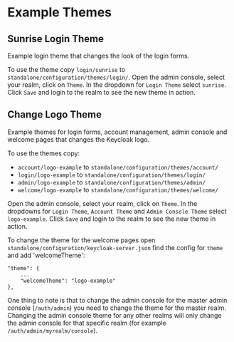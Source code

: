 Example Themes
==============

Sunrise Login Theme
-------------------

Example login theme that changes the look of the login forms.

To use the theme copy `login/sunrise` to `standalone/configuration/themes/login/`. Open the admin console, select your realm, click on `Theme`. In the dropdown for `Login Theme` select `sunrise`. Click `Save` and login to the realm to see the new theme in action.


Change Logo Theme
-----------------

Example themes for login forms, account management, admin console and welcome pages that changes the Keycloak logo.

To use the themes copy:

* `account/logo-example` to `standalone/configuration/themes/account/`
* `login/logo-example` to `standalone/configuration/themes/login/`
* `admin/logo-example` to `standalone/configuration/themes/admin/`
* `welcome/logo-example` to `standalone/configuration/themes/welcome/`

Open the admin console, select your realm, click on `Theme`. In the dropdowns for `Login Theme`, `Account Theme` and `Admin Console Theme` select `logo-example`. Click `Save` and login to the realm to see the new theme in action.

To change the theme for the welcome pages open `standalone/configuration/keycloak-server.json` find the config for `theme` and add 'welcomeTheme':

    "theme": {
        ...
        "welcomeTheme": "logo-example"
    },

One thing to note is that to change the admin console for the master admin console (`/auth/admin`) you need to change the theme for the master realm. Changing the admin console theme for any other realms will only change the admin console for that specific realm (for example `/auth/admin/myrealm/console`).
